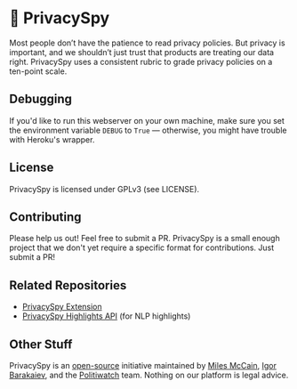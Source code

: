 # 🔏 PrivacySpy

Most people don’t have the patience to read privacy policies. But privacy is important, and we shouldn’t just trust that products are treating our data right. PrivacySpy uses a consistent rubric to grade privacy policies on a ten-point scale.

## Debugging

If you'd like to run this webserver on your own machine, make sure you set the environment variable `DEBUG` to `True` — otherwise, you might have trouble with Heroku's wrapper.

## License

PrivacySpy is licensed under GPLv3 (see LICENSE).

## Contributing

Please help us out! Feel free to submit a PR. PrivacySpy is a small enough project that we don't yet require a specific format for contributions. Just submit a PR!

## Related Repositories

* [PrivacySpy Extension](https://github.com/Politiwatch/PrivacySpy-Extension)
* [PrivacySpy Highlights API](https://github.com/Politiwatch/PrivacySpy-API) (for NLP highlights)

## Other Stuff

PrivacySpy is an [open-source](https://github.com/Politiwatch/privacyspy-core) initiative maintained by [Miles McCain](https://miles.land/), [Igor Barakaiev](https://igor.fyi), and the [Politiwatch](https://politiwatch.org/) team. Nothing on our platform is legal advice.

